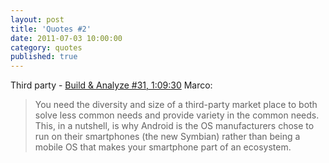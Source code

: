 ```yaml
---
layout: post
title: 'Quotes #2'
date: 2011-07-03 10:00:00
category: quotes
published: true
---
```

Third party - [Build & Analyze #31, 1:09:30](http://5by5.tv/buildanalyze/31)
Marco:
> You need the diversity and size of a third-party market place to both solve less common needs and provide variety in the common needs. 
	This, in a nutshell, is why Android is the OS manufacturers chose to run on their smartphones (the new Symbian) rather than being a mobile OS that makes your smartphone part of an ecosystem. 
